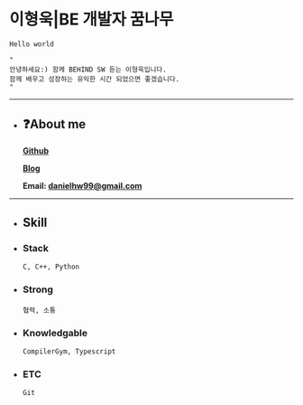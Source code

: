 # 이형욱|BE 개발자 꿈나무

```Hello world```



```
"
안녕하세요:) 함께 BEHIND SW 듣는 이형욱입니다.
함께 배우고 성장하는 유익한 시간 되었으면 좋겠습니다.
"
```

---
- ## ❓About me

  **[Github](https://github.com/danielhw99/Lee-HyungWook)**

  **[Blog](https://velog.io/@danielhw99/posts)**

  **Email: danielhw99@gmail.com**

---
- ## Skill
- ### Stack
      C, C++, Python
- ### Strong
      협력, 소통
- ### Knowledgable
      CompilerGym, Typescript
- ### ETC
      Git
 
